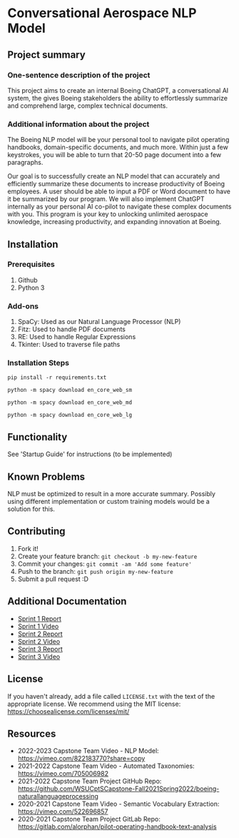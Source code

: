 # Conversational Aerospace NLP Model

## Project summary

### One-sentence description of the project

This project aims to create an internal Boeing ChatGPT, a conversational AI system, the gives Boeing stakeholders the ability to effortlessly summarize and comprehend large, complex technical documents.

### Additional information about the project

The Boeing NLP model will be your personal tool to navigate pilot operating handbooks, domain-specific documents, and much more. Within just a few keystrokes, you will be able to turn that 20-50 page document into a few paragraphs.

Our goal is to successfully create an NLP model that can accurately and efficiently summarize these documents to increase productivity of Boeing employees. A user should be able to input a PDF or Word document to have it be summarized by our program. We will also implement ChatGPT internally as your personal AI co-pilot to navigate these complex documents with you. This program is your key to unlocking unlimited aerospace knowledge, increasing productivity, and expanding innovation at Boeing.

## Installation

### Prerequisites

1. Github
2. Python 3


### Add-ons

1. SpaCy: Used as our Natural Language Processor (NLP)
2. Fitz: Used to handle PDF documents
3. RE: Used to handle Regular Expressions
4. Tkinter: Used to traverse file paths

### Installation Steps

```
pip install -r requirements.txt
```
```
python -m spacy download en_core_web_sm
```
```
python -m spacy download en_core_web_md
```
```
python -m spacy download en_core_web_lg
```

## Functionality

See 'Startup Guide' for instructions (to be implemented)


## Known Problems

NLP must be optimized to result in a more accurate summary. Possibly using different implementation or custom training models would be a solution for this. 


## Contributing

1. Fork it!
2. Create your feature branch: `git checkout -b my-new-feature`
3. Commit your changes: `git commit -am 'Add some feature'`
4. Push to the branch: `git push origin my-new-feature`
5. Submit a pull request :D

## Additional Documentation

  * [Sprint 1 Report](https://github.com/WSUCptSCapstone-F23-S24/boeing-nlp-ai/blob/main/documentation/Sprint1/Sprint_Report_1.md)
  * [Sprint 1 Video](https://github.com/WSUCptSCapstone-F23-S24/boeing-nlp-ai/blob/main/documentation/Sprint1/README.md)
  * [Sprint 2 Report](https://github.com/WSUCptSCapstone-F23-S24/boeing-nlp-ai/blob/main/documentation/Sprint2/Sprint_Report_2.md)
  * [Sprint 2 Video](https://github.com/WSUCptSCapstone-F23-S24/boeing-nlp-ai/blob/main/documentation/Sprint2/README.md)
  * [Sprint 3 Report]()
  * [Sprint 3 Video]()

## License

If you haven't already, add a file called `LICENSE.txt` with the text of the appropriate license.
We recommend using the MIT license: <https://choosealicense.com/licenses/mit/>

## Resources

  * 2022-2023 Capstone Team Video - NLP Model: <https://vimeo.com/822183770?share=copy>
  * 2021-2022 Capstone Team Video - Automated Taxonomies: <https://vimeo.com/705006982>
  * 2021-2022 Capstone Team Project GitHub Repo: <https://github.com/WSUCptSCapstone-Fall2021Spring2022/boeing-naturallanguageprocessing>
  * 2020-2021 Capstone Team Video - Semantic Vocabulary Extraction: <https://vimeo.com/522696857>
  * 2020-2021 Capstone Team Project GitLab Repo: <https://gitlab.com/alorphan/pilot-operating-handbook-text-analysis>
